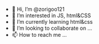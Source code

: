 - 👋 Hi, I’m @zorigoo121
- 👀 I’m interested in JS, html&CSS
- 🌱 I’m currently learning html&css
- 💞️ I’m looking to collaborate on ...
- 📫 How to reach me ...

<!---
zorigoo121/zorigoo121 is a ✨ special ✨ repository because its `README.md` (this file) appears on your GitHub profile.
You can click the Preview link to take a look at your changes.
--->
